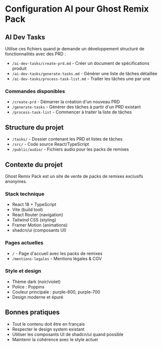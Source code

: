 # Configuration AI pour Ghost Remix Pack

## AI Dev Tasks

Utilise ces fichiers quand je demande un développement structuré de fonctionnalités avec des PRD :

- `/ai-dev-tasks/create-prd.md` - Créer un document de spécifications produit
- `/ai-dev-tasks/generate-tasks.md` - Générer une liste de tâches détaillée
- `/ai-dev-tasks/process-task-list.md` - Traiter les tâches une par une

### Commandes disponibles

- `/create-prd` - Démarrer la création d'un nouveau PRD
- `/generate-tasks` - Générer des tâches à partir d'un PRD existant
- `/process-task-list` - Commencer à traiter la liste de tâches

## Structure du projet

- `/tasks/` - Dossier contenant les PRD et listes de tâches
- `/src/` - Code source React/TypeScript
- `/public/audio/` - Fichiers audio pour les packs de remixes

## Contexte du projet

Ghost Remix Pack est un site de vente de packs de remixes exclusifs anonymes.

### Stack technique

- React 18 + TypeScript
- Vite (build tool)
- React Router (navigation)
- Tailwind CSS (styling)
- Framer Motion (animations)
- shadcn/ui (composants UI)

### Pages actuelles

- `/` - Page d'accueil avec les packs de remixes
- `/mentions-legales` - Mentions légales & CGV

### Style et design

- Thème dark (noir/violet)
- Police : Poppins
- Couleur principale : purple-600, purple-700
- Design moderne et épuré

## Bonnes pratiques

- Tout le contenu doit être en français
- Respecter le design system existant
- Utiliser les composants UI de shadcn/ui quand possible
- Maintenir la cohérence avec le style actuel

